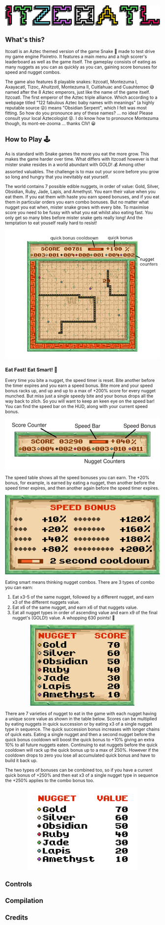 
<p align="center">
  <img src="img/itzcoatl_title.png" alt="Itzcoatl Title Banner"/>
</p>

## What's this?

Itcoatl is an Aztec themed version of the game Snake :snake: made to test drive my game engine Pixiretro. It features a main menu and a high scorer's leaderboard as well as the game itself. The gameplay consists of eating as many nuggets as you can as quickly as you can, gaining score bonuses for speed and nugget combos.

The game also features 8 playable snakes: Itzcoatl, Montezuma I, Axayacatl, Tizoc, Ahuitzotl, Montezuma II, Cuitlahuac and Cuauhtemoc :sweat_smile: named after the 8 Aztec emperors, just like the name of the game itself. Itzcoatl. The first emperor of the Aztec triple alliance. Which according to a webpage titled "122 fabulous Aztec baby names with meanings" (a highly reputable source :stuck_out_tongue_winking_eye:) means "Obsidian Serpent", which I felt was most fitting. So how do you pronounce any of these names? ... no idea! Please consult your local Aztecologist :stuck_out_tongue_closed_eyes:. I do know how to pronounce Montezuma though, its mont-ee-zooma ... thanks CIV! :grinning:

## How to Play :joystick:

As is standard with Snake games the more you eat the more grow. This makes the game harder over time. What differs with Itzcoatl however is that mister snake resides in a world abundant with GOLD! :moneybag: Among other assorted valuables. The challenge is to max out your score before you grow so long and hungry that you inevitably eat yourself. 

The world contains 7 possible edible nuggets, in order of value: Gold, Silver, Obsidian, Ruby, Jade, Lapis, and Amethyst. You earn their value when you eat them. If you eat them with haste you earn speed bonuses, and if you eat them in particular orders you earn combo bonuses. But no matter what nugget you eat when, mister snake grows with every bite. To maximise score you need to be fussy with what you eat whilst also eating fast. You only get so many bites before mister snake gets really long! And the temptation to eat youself really hard to resist!

<p align="center">
  <img src="img/game_shot.png" alt="Gameplay Screenshot"/>
</p>

### Eat Fast! Eat Smart! :thinking:

Every time you bite a nugget, the speed timer is reset. Bite another before the timer expires and you earn a speed bonus. Bite more and your speed bonus racks up, and up and up to a max of +200% score for every nugget munched. But miss just a single speedy bite and your bonus drops all the way back to zilch. So you will want to keep an keen eye on the speed bar! You can find the speed bar on the HUD, along with your current speed bonus.

<p align="center">
  <img src="img/hud.png" alt="Diagram of in-game HUD"/>
</p>

The speed table shows all the speed bonuses you can earn. The +20% bonus, for example, is earned by eating a nugget, then another before the speed timer expires, and then another again before the speed timer expires.

<p align="center">
  <img src="img/speed_table.png" alt="Table of Speed Bonuses"/>
</p>

Eating smart means thinking nugget combos. There are 3 types of combo you can earn:
1. Eat x3-5 of the same nugget, followed by a different nugget, and earn x3 of the different nuggets value.
2. Eat x6 of the same nugget, and earn x6 of that nuggets value.
3. Eat all nugget types in order of ascending value and earn x9 of the final nugget's (GOLD!) value. A whopping 630 points! :money_mouth_face:

<p align="center">
  <img src="img/nugget_table.png" alt="Table of Nugget Score Values"/>
</p>


There are 7 varieties of nugget to eat in the game with each nugget having a unique score value as shown in the table below. Scores can be multiplied by eating nuggets in quick succession or by eating x3 of a single nugget type in sequence. The quick succession bonus increases with longer chains of quick eats. Eating a single nugget and then a second nugget before the quick bonus cooldown will boost the quick bonus to +10% giving an extra 10% to all future nuggets eaten. Continuing to eat nuggets before the quick cooldown will rack up the quick bonus up to a max of 250%. However if the cooldown drops to zero you lose all accumulated quick bonus and have to build it back up.

The two types of bonuses can be combined too, so if you have a current quick bonus of +250% and then eat x3 of a single nugget type in sequence the +250% applies to the combo bonus too.

<p align="center">
  <img src="img/nuggets.png" alt=""/>
</p>

## Controls

## Compilation

## Credits
